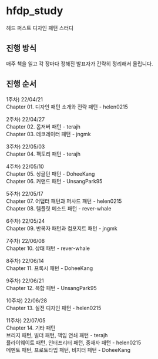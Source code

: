 # hfdp_study
헤드 퍼스트 디자인 패턴 스터디

## 진행 방식
매주 책을 읽고 각 장마다 정해진 발표자가 간략히 정리해서 올립니다.

## 진행 순서
1주차) 22/04/21 <br/>
Chapter 01. 디자인 패턴 소개와 전략 패턴 - helen0215

2주차) 22/04/27 <br/>
Chapter 02. 옵저버 패턴 - terajh <br/>
Chapter 03. 데코레이터 패턴 - jngmk

3주차) 22/05/03 <br/>
Chapter 04. 팩토리 패턴 - terajh

4주차) 22/05/10 <br/>
Chapter 05. 싱글턴 패턴 - DoheeKang <br/>
Chapter 06. 커맨드 패턴 - UnsangPark95

5주차) 22/05/17 <br/>
Chapter 07. 어댑터 패턴과 퍼사드 패턴 - helen0215 <br/>
Chapter 08. 템플릿 메소드 패턴 - rever-whale

6주차) 22/05/24 <br/>
Chapter 09. 반복자 패턴과 컴포지트 패턴 - jngmk

7주차) 22/06/08 <br/>
Chapter 10. 상태 패턴 - rever-whale

8주차) 22/06/14 <br/>
Chapter 11. 프록시 패턴 - DoheeKang

9주차) 22/06/21 <br/>
Chapter 12. 복합 패턴 - UnsangPark95

10주차) 22/06/28 <br/>
Chapter 13. 실전 디자인 패턴 - helen0215

11주차) 22/07/05<br/> 
Chapter 14. 기타 패턴<br/>
브리지 패턴, 빌더 패턴, 책임 연쇄 패턴 - terajh<br/>
플라이웨이트 패턴, 인터프리터 패턴, 중재자 패턴 - helen0215<br/>
메멘토 패턴, 프로토타입 패턴, 비지터 패턴 - DoheeKang
